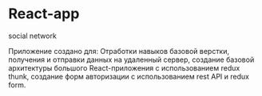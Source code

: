 # React-app
social network

Приложение создано для:
Отработки навыков базовой верстки, получения и отправки данных на удаленный сервер, создание базовой архитектуры большого React-приложения с использованием redux thunk,
создание форм авторизации с использованием rest API и redux form.
